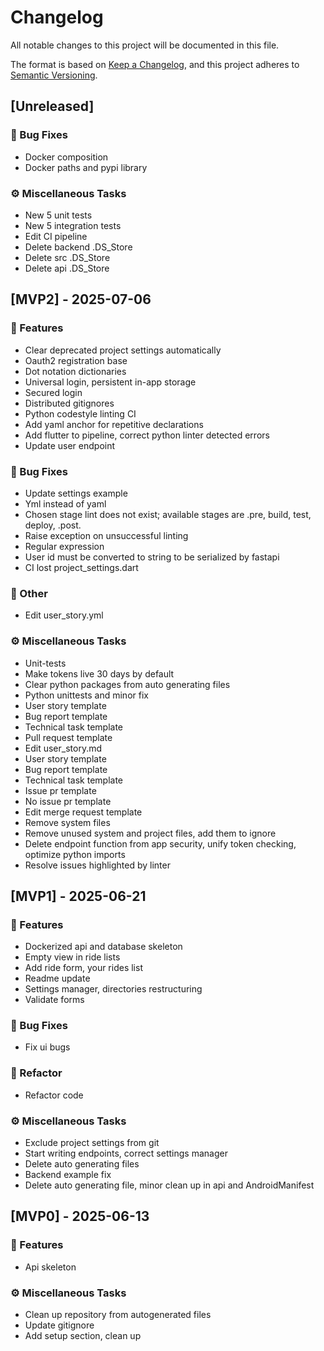 # Changelog

All notable changes to this project will be documented in this file.

The format is based on [Keep a Changelog](https://keepachangelog.com/en/1.1.0/),
and this project adheres to [Semantic Versioning](https://semver.org/spec/v2.0.0.html).

## [Unreleased]

### 🐛 Bug Fixes

- Docker composition
- Docker paths and pypi library

### ⚙️ Miscellaneous Tasks

- New 5 unit tests
- New 5 integration tests
- Edit CI pipeline
- Delete backend .DS_Store
- Delete src .DS_Store
- Delete api .DS_Store

## [MVP2] - 2025-07-06

### 🚀 Features

- Clear deprecated project settings automatically
- Oauth2 registration base
- Dot notation dictionaries
- Universal login, persistent in-app storage
- Secured login
- Distributed gitignores
- Python codestyle linting CI
- Add yaml anchor for repetitive declarations
- Add flutter to pipeline, correct python linter detected errors
- Update user endpoint

### 🐛 Bug Fixes

- Update settings example
- Yml instead of yaml
- Chosen stage lint does not exist; available stages are .pre, build, test, deploy, .post.
- Raise exception on unsuccessful linting
- Regular expression
- User id must be converted to string to be serialized by fastapi
- CI lost project_settings.dart

### 💼 Other

- Edit user_story.yml

### ⚙️ Miscellaneous Tasks

- Unit-tests
- Make tokens live 30 days by default
- Clear python packages from auto generating files
- Python unittests and minor fix
- User story template
- Bug report template
- Technical task template
- Pull request template
- Edit user_story.md
- User story template
- Bug report template
- Technical task template
- Issue pr template
- No issue pr template
- Edit merge request template
- Remove system files
- Remove unused system and project files, add them to ignore
- Delete endpoint function from app security, unify token checking, optimize python imports
- Resolve issues highlighted by linter

## [MVP1] - 2025-06-21

### 🚀 Features

- Dockerized api and database skeleton
- Empty view in ride lists
- Add ride form, your rides list
- Readme update
- Settings manager, directories restructuring
- Validate forms

### 🐛 Bug Fixes

- Fix ui bugs

### 🚜 Refactor

- Refactor code

### ⚙️ Miscellaneous Tasks

- Exclude project settings from git
- Start writing endpoints, correct settings manager
- Delete auto generating files
- Backend example fix
- Delete auto generating file, minor clean up in api and AndroidManifest

## [MVP0] - 2025-06-13

### 🚀 Features

- Api skeleton

### ⚙️ Miscellaneous Tasks

- Clean up repository from autogenerated files
- Update gitignore
- Add setup section, clean up

<!-- generated by git-cliff -->

